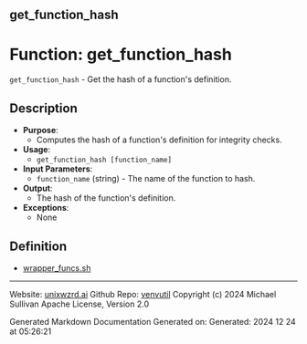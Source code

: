 ## get_function_hash
# Function: get_function_hash
`get_function_hash` - Get the hash of a function's definition.
## Description
- **Purpose**: 
  - Computes the hash of a function's definition for integrity checks.
- **Usage**: 
  - `get_function_hash [function_name]`
- **Input Parameters**: 
  - `function_name` (string) - The name of the function to hash.
- **Output**: 
  - The hash of the function's definition.
- **Exceptions**: 
  - None

## Definition 

* [wrapper_funcs.sh](../wrapper_funcs_sh.md)
---

Website: [unixwzrd.ai](https://unixwzrd.ai)
Github Repo: [venvutil](https://github.com/unixwzrd/venvutil)
Copyright (c) 2024 Michael Sullivan
Apache License, Version 2.0

Generated Markdown Documentation
Generated on: Generated: 2024 12 24 at 05:26:21
